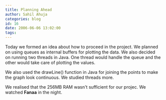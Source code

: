 ```yaml
---
title: Planning Ahead
author: Sahil Ahuja
categories: blog
id: 16
date: 2006-06-06 13:02:00
tags:
---
```


Today we formed an idea about how to proceed in the project. We planned on using queues as internal buffers for plotting the data. We also decided on running two threads in Java. One thread would handle the queue and the other would take care of plotting the values.

We also used the drawLine() function in Java for joining the points to make the graph look continuous. We studied threads more.

We realised that the 256MB RAM wasn't sufficient for our projec. We watched <span style="font-weight:bold;">Fanaa</span> in the night.